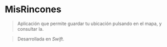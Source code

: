 # MisRincones

> Aplicación que permite guardar tu ubicación pulsando en el mapa, y consultar la. 

> Desarrollada en *Swift*.
